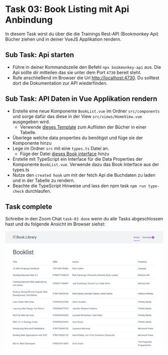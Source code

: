 # Task 03: Book Listing mit Api Anbindung

In diesem Task wirst du über die die Trainings Rest-API (Bookmonkey Api) Bücher ziehen und in deiner VueJS Applikation rendern.

## Sub Task: Api starten

- Führe in deiner Kommandozeile den Befehl `npx bookmonkey-api` aus. Die Api sollte dir mitteilen das sie unter dem Port `4730` bereit steht.
- Rufe anschließend im Browser die Url [http://localhost:4730](http://localhost:4730/). Du solltest dort die Dokumentation zur API wiederfinden.

## Sub Task: API Daten in Vue Applikation rendern

- Erstelle eine neue Komponente `BookList.vue` im Ordner `src/components` und sorge dafür das diese in der View `src/views/HomeView.vue` ausgegeben wird.
  - Verwende [dieses Template](https://raw.githubusercontent.com/may17/bookmanager-example/tasks/task-03-book-listing/resources/BooklistTableTemplate.html) zum Auflisten der Bücher in einer Tabelle.
- Überlege welche data properties du benötigst und füge sie der Komponente hinzu
- Lege im Ordner `src` mit eine `types.ts` Datei an.
  - Füge der Datei [dieses Book interface](https://raw.githubusercontent.com/may17/bookmanager-example/tasks/task-03-book-listing/resources/types.ts) hinzu
- Erstelle mit TypeScript ein Interface für die Data Properties der Komponente `BookList.vue`. Verwende dazu das Book Interface aus der types.ts
- Nutze den `created hook` um mit der fetch Api die Buchdaten zu laden und in der Tabelle zu rendern.
- Beachte die TypeScript Hinweise und lass den npm task `npm run type-check` durchlaufen.

## Task complete

Schreibe in den Zoom Chat `task-03 done` wenn du alle Tasks abgeschlossen hast und du folgende Ansicht im Browser siehst:

![](img/result.png)
